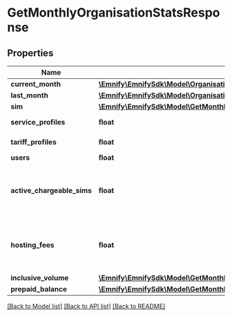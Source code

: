 # GetMonthlyOrganisationStatsResponse

## Properties
Name | Type | Description | Notes
------------ | ------------- | ------------- | -------------
**current_month** | [**\Emnify\EmnifySdk\Model\OrganisationTrafficStatisticsMonthObject**](OrganisationTrafficStatisticsMonthObject.md) |  | [optional] 
**last_month** | [**\Emnify\EmnifySdk\Model\OrganisationTrafficStatisticsMonthObject**](OrganisationTrafficStatisticsMonthObject.md) |  | [optional] 
**sim** | [**\Emnify\EmnifySdk\Model\GetMonthlyOrganisationStatsResponseSim**](GetMonthlyOrganisationStatsResponseSim.md) |  | [optional] 
**service_profiles** | **float** | Amount of service profiles | [optional] 
**tariff_profiles** | **float** | Amount of service profiles | [optional] 
**users** | **float** | Amount of users | [optional] 
**active_chargeable_sims** | **float** | Amount of active SIMs that will be charged within the current month. This field is omitted if there are no chargeable SIMs. | [optional] 
**hosting_fees** | **float** | Total of SIM hosting fees for all &#x60;active_chargeable_sims&#x60;. This field is omitted if there are no chargeable SIMs. | [optional] 
**inclusive_volume** | [**\Emnify\EmnifySdk\Model\GetMonthlyOrganisationStatsResponseInclusiveVolume**](GetMonthlyOrganisationStatsResponseInclusiveVolume.md) |  | [optional] 
**prepaid_balance** | [**\Emnify\EmnifySdk\Model\GetMonthlyOrganisationStatsResponsePrepaidBalance**](GetMonthlyOrganisationStatsResponsePrepaidBalance.md) |  | [optional] 

[[Back to Model list]](../../README.md#documentation-for-models) [[Back to API list]](../../README.md#documentation-for-api-endpoints) [[Back to README]](../../README.md)

